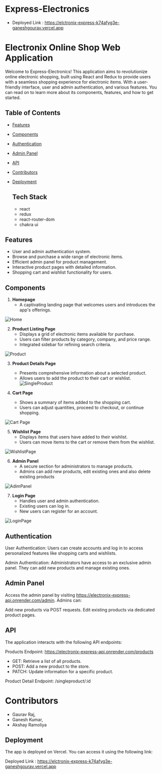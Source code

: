 # Express-Electronics
- Deployed Link : https://elctronix-express-k74afyg3e-ganeshgourav.vercel.app
# Electronix Online Shop Web Application

Welcome to Express-Electronics! This application aims to revolutionize online electronic shopping, built using React and Redux to provide users with a seamless shopping experience for electronic items. With a user-friendly interface, user and admin authentication, and various features. You can read on to learn more about its components, features, and how to get started.

## Table of Contents

- [Features](#features)
- [Components](#components)
- [Authentication](#authentication)
- [Admin Panel](#admin-panel)
- [API](#api)
- [Contributors](#contributors)
- [Deployment](#deployment)

  ## Tech Stack
  - react
  - redux
  - react-router-dom
  - chakra ui

## Features

- User and admin authentication system.
- Browse and purchase a wide range of electronic items.
- Efficient admin panel for product management.
- Interactive product pages with detailed information.
- Shopping cart and wishlist functionality for users.

## Components

1. **Homepage**
   - A captivating landing page that welcomes users and introduces the app's offerings.

![Home](https://github.com/gauravraj2601/gusty-adjustment-6018/assets/123883332/20f6e2dc-d103-464b-9bac-74e4f25d38ff)

2. **Product Listing Page**
   - Displays a grid of electronic items available for purchase.
   - Users can filter products by category, company, and price range.
   - Integrated sidebar for refining search criteria.

  ![Product](https://github.com/gauravraj2601/gusty-adjustment-6018/assets/123883332/ab083523-e92f-4fed-bec8-ec264dd9534f)



3. **Product Details Page**
   - Presents comprehensive information about a selected product.
   - Allows users to add the product to their cart or wishlist.
![SingleProduct](https://github.com/gauravraj2601/gusty-adjustment-6018/assets/123883332/56ad5fef-be3e-4f55-99cd-07ba7b58df0b)

4. **Cart Page**
   - Shows a summary of items added to the shopping cart.
   - Users can adjust quantities, proceed to checkout, or continue shopping.



![Cart Page](https://github.com/gauravraj2601/gusty-adjustment-6018/assets/119414173/f1bdc16d-eb3a-4d54-9cae-63291d54c814)





5. **Wishlist Page**
   - Displays items that users have added to their wishlist.
   - Users can move items to the cart or remove them from the wishlist.

     

![WishlistPage](https://github.com/gauravraj2601/gusty-adjustment-6018/assets/119353884/97927a12-1d3b-43ab-b7c3-128dfea0dd7d)



6. **Admin Panel**
   - A secure section for administrators to manage products.
   - Admins can add new products, edit existing ones and also delete existing products

![AdimPanel](https://github.com/gauravraj2601/gusty-adjustment-6018/assets/119353884/3e193462-0786-49af-9651-c315128e6487)
  




7. **Login Page**
   - Handles user and admin authentication.
   - Existing users can log in.
   - New users can register for an account.

    


![LoginPage](https://github.com/gauravraj2601/gusty-adjustment-6018/assets/119353884/85c812a2-acc9-498a-9c66-b918f11bad21)


## Authentication
User Authentication: Users can create accounts and log in to access personalized features like shopping carts and wishlists.

Admin Authentication: Administrators have access to an exclusive admin panel. They can add new products and manage existing ones.

## Admin Panel
Access the admin panel by visiting https://electronix-express-api.onrender.com/admin. Admins can:

Add new products via POST requests.
Edit existing products via dedicated product pages.

## API
The application interacts with the following API endpoints:

Products Endpoint: https://electronix-express-api.onrender.com/products

- GET: Retrieve a list of all products.
- POST: Add a new product to the store.
- PATCH: Update information for a specific product.

Product Detail Endpoint: /singleproduct/:id


# Contributors
- Gaurav Raj,
- Ganesh Kumar,
- Akshay Ramoliya

## Deployment
The app is deployed on Vercel. You can access it using the following link:

Deployed Link : https://elctronix-express-k74afyg3e-ganeshgourav.vercel.app
